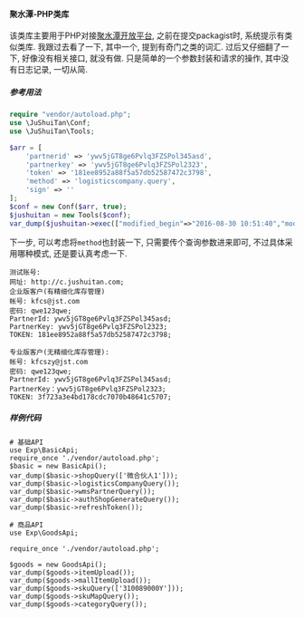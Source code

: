 #### 聚水潭-PHP类库

该类库主要用于PHP对接[聚水潭开放平台](http://open.jushuitan.com/document.html), 之前在提交packagist时, 系统提示有类似类库. 我跟过去看了一下, 其中一个, 提到有奇门之类的词汇. 过后又仔细翻了一下, 好像没有相关接口, 就没有做. 只是简单的一个参数封装和请求的操作, 其中没有日志记录, 一切从简.

##### 参考用法
```php
require "vendor/autoload.php";
use \JuShuiTan\Conf;
use \JuShuiTan\Tools;

$arr = [
    'partnerid' => 'ywv5jGT8ge6Pvlq3FZSPol345asd',
    'partnerkey' => 'ywv5jGT8ge6Pvlq3FZSPol2323',
    'token' => '181ee8952a88f5a57db52587472c3798',
    'method' => 'logisticscompany.query',
    'sign' => ''
];
$conf = new Conf($arr, true);
$jushuitan = new Tools($conf);
var_dump($jushuitan->exec(["modified_begin"=>"2016-08-30 10:51:40","modified_end"=>"2016-09-04 15:49:21"]));
```

下一步, 可以考虑将`method`也封装一下, 只需要传个查询参数进来即可, 不过具体采用哪种模式, 还是要认真考虑一下.

```
测试账号:
网址: http://c.jushuitan.com;
企业版客户(有精细化库存管理)
帐号: kfcs@jst.com
密码: qwe123qwe;
PartnerId: ywv5jGT8ge6Pvlq3FZSPol345asd;
PartnerKey: ywv5jGT8ge6Pvlq3FZSPol2323;
TOKEN: 181ee8952a88f5a57db52587472c3798;

专业版客户(无精细化库存管理):
帐号: kfcszy@jst.com
密码: qwe123qwe;
PartnerId: ywv5jGT8ge6Pvlq3FZSPol345asd;
PartnerKey：ywv5jGT8ge6Pvlq3FZSPol2323;
TOKEN: 3f723a3e4bd178cdc7070b48641c5707;
```

##### 样例代码
```
# 基础API
use Exp\BasicApi;
require_once './vendor/autoload.php';
$basic = new BasicApi();
var_dump($basic->shopQuery(['微合伙人1']));
var_dump($basic->logisticsCompanyQuery());
var_dump($basic->wmsPartnerQuery());
var_dump($basic->authShopGenerateQuery());
var_dump($basic->refreshToken());
```

```
# 商品API
use Exp\GoodsApi;

require_once './vendor/autoload.php';

$goods = new GoodsApi();
var_dump($goods->itemUpload());
var_dump($goods->mallItemUpload());
var_dump($goods->skuQuery(['310089000Y']));
var_dump($goods->skuMapQuery());
var_dump($goods->categoryQuery());
```